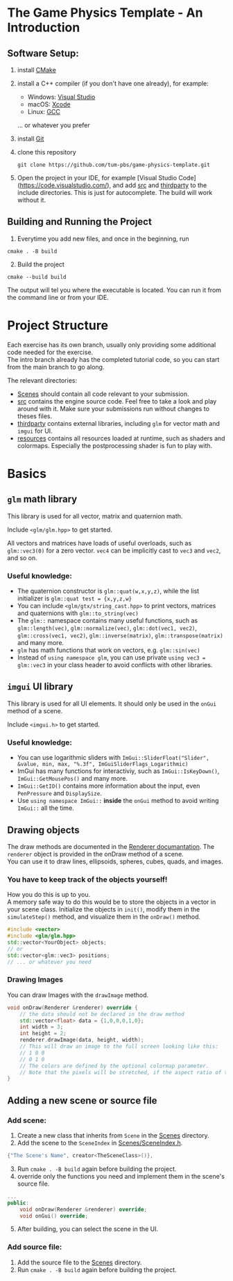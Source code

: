 
# The Game Physics Template - An Introduction
## Software Setup:
1. install [CMake](https://cmake.org/download/)
2. install a C++ compiler (if you don't have one already), for example:

    - Windows: [Visual Studio](https://visualstudio.microsoft.com/downloads/)
    - macOS: [Xcode](https://developer.apple.com/xcode/)
    - Linux: [GCC](https://gcc.gnu.org/)  

    ... or whatever you prefer

3. install [Git](https://git-scm.com/downloads)
4. clone this repository
    ```
    git clone https://github.com/tum-pbs/game-physics-template.git
    ```
5. Open the project in your IDE, for example [Visual Studio Code]
(https://code.visualstudio.com/), and add [src](src) and [thirdparty](thirdparty) to the include directories. This is just for autocomplete. The build will work without it.

## Building and Running the Project
1. Everytime you add new files, and once in the beginning, run
```
cmake . -B build
```
2. Build the project
```
cmake --build build
```
The output will tel you where the executable is located. You can run it from the command line or from your IDE.

# Project Structure
Each exercise has its own branch, usually only providing some additional code needed for the exercise.  
The intro branch already has the completed tutorial code, so you can start from the main branch to go along.

The relevant directories:
- [Scenes](Scenes) should contain all code relevant to your submission.
- [src](src) contains the engine source code. Feel free to take a look and play around with it. Make sure your submissions run without changes to theses files.
- [thirdparty](thirdparty) contains external libraries, including `glm` for vector math and `imgui` for UI.
- [resources](resources) contains all resources loaded at runtime, such as shaders and colormaps. Especially the postprocessing shader is fun to play with.


# Basics
## `glm` math library
This library is used for all vector, matrix and quaternion math.  

Include `<glm/glm.hpp>` to get started.  

All vectors and matrices have loads of useful overloads, such as `glm::vec3(0)` for a zero vector. `vec4` can be implicitly cast to `vec3` and `vec2`, and so on.  

### Useful knowledge:
- The quaternion constructor is `glm::quat(w,x,y,z)`, while the list initializer is `glm::quat test = {x,y,z,w}`
- You can include `<glm/gtx/string_cast.hpp>` to print vectors, matrices and quaternions with `glm::to_string(vec)`
- The `glm::` namespace contains many useful functions, such as `glm::length(vec)`, `glm::normalize(vec)`, `glm::dot(vec1, vec2)`, `glm::cross(vec1, vec2)`, `glm::inverse(matrix)`, `glm::transpose(matrix)` and many more.
- `glm` has math functions that work on vectors, e.g. `glm::sin(vec)`
- Instead of `using namespace glm`, you can use private `using vec3 = glm::vec3` in your class header to avoid conflicts with other libraries.

## `imgui` UI library
This library is used for all UI elements. It should only be used in the `onGui` method of a scene. 

Include `<imgui.h>` to get started.

### Useful knowledge:
- You can use logarithmic sliders with `ImGui::SliderFloat("Slider", &value, min, max, "%.3f", ImGuiSliderFlags_Logarithmic)`
- ImGui has many functions for interactiviy, such as `ImGui::IsKeyDown()`, `ImGui::GetMousePos()` and many more.
- `ImGui::GetIO()` contains more information about the input, even `PenPressure` and `DisplaySize`.
- Use `using namespace ImGui::` **inside** the `onGui` method to avoid writing `ImGui::` all the time. 

## Drawing objects
The draw methods are documented in the [Renderer documantation](https://davidxdydz.github.io/GamephysicsDocs/class_renderer.html#details).
The `renderer` object is provided in the onDraw method of a scene.  
You can use it to draw lines, ellipsoids, spheres, cubes, quads, and images.

### You have to keep track of the objects yourself!

How you do this is up to you.  
A memory safe way to do this would be to store the objects in a vector in your scene class. Initialize the objects in `init()`, modify them in the `simulateStep()` method, and visualize them in the `onDraw()` method.
```cpp
#include <vector>
#include <glm/glm.hpp>
std::vector<YourObject> objects;
// or
std::vector<glm::vec3> positions;
// ... or whatever you need
```

### Drawing Images
You can draw Images with the `drawImage` method.
```cpp
void onDraw(Renderer &renderer) override {
    // the data should not be declared in the draw method
    std::vector<float> data = {1,0,0,0,1,0};
    int width = 3;
    int height = 2;
    renderer.drawImage(data, height, width);
    // This will draw an image to the full screen looking like this:
    // 1 0 0
    // 0 1 0
    // The colors are defined by the optional colormap parameter.
    // Note that the pixels will be stretched, if the aspect ratio of the image does not match the aspect ratio of the screen.
}
```
## Adding a new scene or source file

### Add scene:
1. Create a new class that inherits from `Scene` in the [Scenes](Scenes) directory.
2. Add the scene to the `SceneIndex` in [Scenes/SceneIndex.h](Scenes/SceneIndex.h).
```cpp
{"The Scene's Name", creator<TheSceneClass>()},
```
3. Run `cmake . -B build` again before building the project.
4. override only the functions you need and implement them in the scene's source file.
```cpp
...
public:
    void onDraw(Renderer &renderer) override;
    void onGui() override;
```
5. After building, you can select the scene in the UI.

### Add source file:
1. Add the source file to the [Scenes](Scenes) directory.
2. Run `cmake . -B build` again before building the project.

